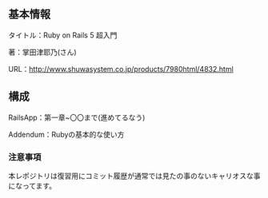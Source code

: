 ## 基本情報

タイトル：Ruby on Rails 5 超入門

著：掌田津耶乃(さん)

URL：http://www.shuwasystem.co.jp/products/7980html/4832.html
 
 

## 構成

RailsApp：第一章~〇〇まで(進めてるなう)

Addendum：Rubyの基本的な使い方
 
 
 
### 注意事項

本レポジトリは復習用にコミット履歴が通常では見たの事のないキャリオスな事になってます。
